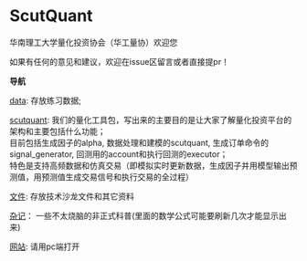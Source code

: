 # ScutQuant
华南理工大学量化投资协会（华工量协）欢迎您

如果有任何的意见和建议，欢迎在issue区留言或者直接提pr！

**导航**


[data](https://github.com/HaoningChen/ScutQuant/tree/main/data): 存放练习数据;  

[scutquant](https://github.com/HaoningChen/ScutQuant/tree/main/scutquant):
我们的量化工具包，写出来的主要目的是让大家了解量化投资平台的架构和主要包括什么功能；  
目前包括生成因子的alpha, 数据处理和建模的scutquant, 生成订单命令的signal_generator, 回测用的account和执行回测的executor；  
特色是支持高频数据和仿真交易（即模拟实时更新数据，生成因子并用模型输出预测值，用预测值生成交易信号和执行交易的全过程）

[文件](https://github.com/HaoningChen/ScutQuant/tree/main/文件): 存放技术沙龙文件和其它资料  

[杂记](https://github.com/HaoningChen/ScutQuant/tree/main/杂记)： 一些不太烧脑的非正式科普(里面的数学公式可能要刷新几次才能显示出来)  

[网站](https://haoningchen.github.io/ScutQuant/): 请用pc端打开
